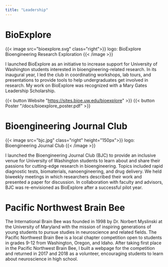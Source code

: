 ```yaml
---
title: "Leadership"
---
```


# BioExplore

{{< image src="bioexplore.svg" class="right">}}
logo: BioExplore Bioengineering Research Exploration
{{< /image >}}

I launched BioExplore as an initiative to increase support for University of Washington students interested in bioengineering-related research. In its inaugural year, I led the club in coordinating workshops, lab tours, and presentations to provide tools to help undergraduates get involved in research. My work on BioExplore was recognized with a Mary Gates Leadership Scholarship.

{{< button Website "https://sites.bioe.uw.edu/bioexplore" >}}
{{< button Poster "/docs/bioexplore_poster.pdf" >}}

# Bioengineering Journal Club

{{< image src="bjc.jpg" class="right" height="150px">}}
logo: Bioengineering Journal Club
{{< /image >}}

I launched the Bioengineering Journal Club (BJC) to provide an inclusive venue for University of Washington students to learn about and share their passions for cutting-edge research in bioengineering. Topics included rapid diagnostic tests, biomaterials, nanoengineering, and drug delivery. We held biweekly meetings in which researchers described their work and presented a paper for discussion. In collaboration with faculty and advisors, BJC was re-envisioned as BioExplore after a successful pilot year.

<!-- {{< button Website "http://uwbjc.wordpress.com" >}} -->


# Pacific Northwest Brain Bee

The International Brain Bee was founded in 1998 by Dr. Norbert Myslinski at
the University of Maryland with the mission of inspiring generations of
young students to pursue studies in neuroscience and related fields.
The Pacific Northwest Brain Bee is a local chapter competition open to
students in grades 9-12 from Washington, Oregon, and Idaho. After taking
first place in the Pacific Northwest Brain Bee, I built a webpage for the
competition and returned in 2017 and 2018 as a volunteer, encouraging
students to learn about neuroscience in high school.

<!-- {{< button Website "http://pnwbrainbee.wordpress.com" >}} -->
